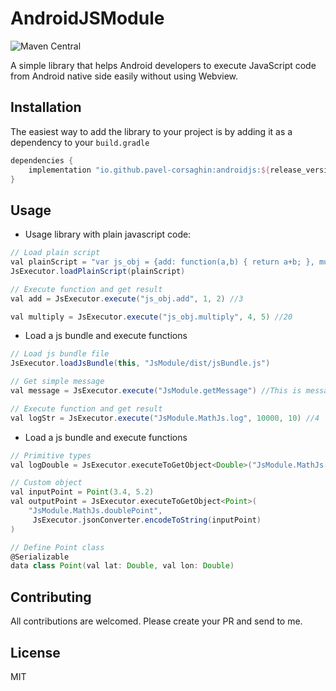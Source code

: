 # AndroidJSModule
![Maven Central](https://img.shields.io/maven-central/v/io.github.pavel-corsaghin/androidjs.svg)

A simple library that helps Android developers to execute JavaScript code from Android native side easily without using Webview.

## Installation

The easiest way to add the library to your project is by adding it as a dependency to your `build.gradle`
```groovy
dependencies {
    implementation "io.github.pavel-corsaghin:androidjs:${release_version}""
}
```

## Usage

- Usage library with plain javascript code:

```groovy
// Load plain script
val plainScript = "var js_obj = {add: function(a,b) { return a+b; }, multiply: function(a,b) { return a*b; }};"
JsExecutor.loadPlainScript(plainScript)

// Execute function and get result
val add = JsExecutor.execute("js_obj.add", 1, 2) //3

val multiply = JsExecutor.execute("js_obj.multiply", 4, 5) //20
```

- Load a js bundle and execute functions

```groovy
// Load js bundle file
JsExecutor.loadJsBundle(this, "JsModule/dist/jsBundle.js")

// Get simple message
val message = JsExecutor.execute("JsModule.getMessage") //This is message from Javascript side

// Execute function and get result
val logStr = JsExecutor.execute("JsModule.MathJs.log", 10000, 10) //4
```

- Load a js bundle and execute functions

```groovy
// Primitive types
val logDouble = JsExecutor.executeToGetObject<Double>("JsModule.MathJs.log", 1000, 10) //2.9999999999999996

// Custom object
val inputPoint = Point(3.4, 5.2)
val outputPoint = JsExecutor.executeToGetObject<Point>(
    "JsModule.MathJs.doublePoint",
     JsExecutor.jsonConverter.encodeToString(inputPoint)
)

// Define Point class
@Serializable
data class Point(val lat: Double, val lon: Double)
```

## Contributing

All contributions are welcomed. Please create your PR and send to me.

## License

MIT
